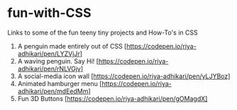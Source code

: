 # fun-with-CSS
Links to some of the fun teeny tiny projects and How-To's in CSS 

1. A penguin made entirely out of CSS [https://codepen.io/riya-adhikari/pen/LYZVjJr]
2. A waving penguin. Say Hi! [https://codepen.io/riya-adhikari/pen/rNLVGjv]
3. A social-media icon wall [https://codepen.io/riya-adhikari/pen/yLJYBoz]
4. Animated hamburger menu [https://codepen.io/riya-adhikari/pen/mdEedMm]
5. Fun 3D Buttons [https://codepen.io/riya-adhikari/pen/gOMagdX]
